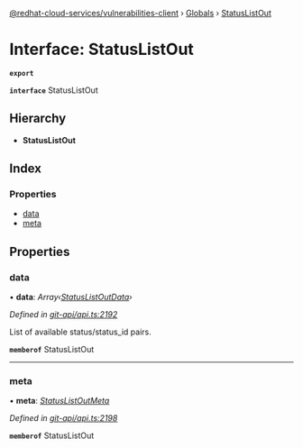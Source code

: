[@redhat-cloud-services/vulnerabilities-client](../README.md) › [Globals](../globals.md) › [StatusListOut](statuslistout.md)

# Interface: StatusListOut

**`export`** 

**`interface`** StatusListOut

## Hierarchy

* **StatusListOut**

## Index

### Properties

* [data](statuslistout.md#data)
* [meta](statuslistout.md#meta)

## Properties

###  data

• **data**: *Array‹[StatusListOutData](statuslistoutdata.md)›*

*Defined in [git-api/api.ts:2192](https://github.com/RedHatInsights/javascript-clients/blob/master/packages/vulnerabilities/git-api/api.ts#L2192)*

List of available status/status_id pairs.

**`memberof`** StatusListOut

___

###  meta

• **meta**: *[StatusListOutMeta](statuslistoutmeta.md)*

*Defined in [git-api/api.ts:2198](https://github.com/RedHatInsights/javascript-clients/blob/master/packages/vulnerabilities/git-api/api.ts#L2198)*

**`memberof`** StatusListOut
